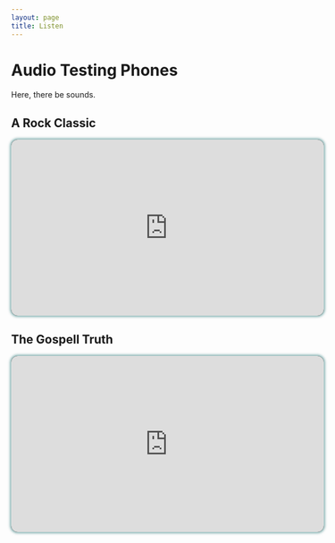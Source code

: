 ```yaml
---
layout: page
title: Listen
---
```


# Audio Testing Phones

Here, there be sounds.

## A Rock Classic
<div style="border-radius:12px;box-shadow:0px 0px 4px 2px rgba(0, 96, 96, 0.5);background:black;overflow:hidden;height:315px;width:560px;margin-bottom:16px;">
<iframe width="560" height="315" src="https://www.youtube-nocookie.com/embed/fJ9rUzIMcZQ" frameborder="0" allow="autoplay; encrypted-media" allowfullscreen></iframe>
</div>

 

## The Gospell Truth
<div style="border-radius:12px;box-shadow:0px 0px 4px 2px rgba(0, 96, 96, 0.5);background:black;overflow:hidden;height:315px;width:560px;margin-bottom:16px;">
<iframe width="560" height="315" src="https://www.youtube-nocookie.com/embed/1KzyqWMYILQ" frameborder="0" allow="autoplay; encrypted-media" allowfullscreen></iframe>
</div>

